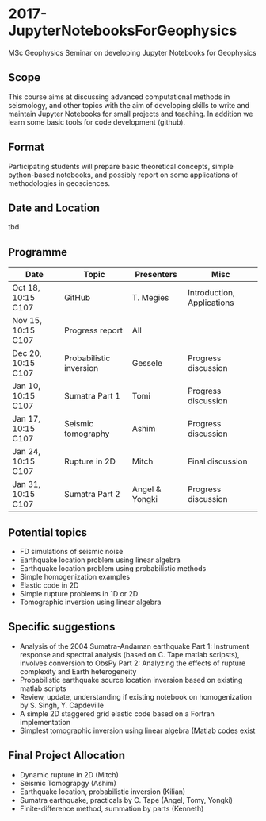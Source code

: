 # 2017-JupyterNotebooksForGeophysics
MSc Geophysics Seminar on developing Jupyter Notebooks for Geophysics 


## Scope
This course aims at discussing advanced computational methods in seismology, and other topics with the aim of developing skills to write and maintain Jupyter Notebooks for small projects and teaching. In addition we learn some basic tools for code development (github). 

## Format
Participating students will prepare basic theoretical concepts, simple python-based notebooks, and possibly report on some applications of methodologies in geosciences.

## Date and Location
tbd

## Programme

| Date  |   Topic |  Presenters |   Misc |  
|---|---|---|---|
| Oct 18, 10:15 C107|  GitHub |  T. Megies | Introduction, Applications |
| Nov 15, 10:15 C107 |   Progress report | All |  |
| Dec 20, 10:15 C107 |  Probabilistic inversion  | Gessele | Progress discussion |
| Jan 10, 10:15 C107 |  Sumatra Part 1   | Tomi | Progress discussion |
| Jan 17, 10:15 C107 |  Seismic tomography   | Ashim | Progress discussion |
| Jan 24, 10:15 C107 |  Rupture in 2D   | Mitch | Final discussion |
| Jan 31, 10:15 C107 |  Sumatra Part 2   | Angel & Yongki | Progress discussion |

## Potential topics

* FD simulations of seismic noise
* Earthquake location problem using linear algebra
* Earthquake location problem using probabilistic methods
* Simple homogenization examples
* Elastic code in 2D
* Simple rupture problems in 1D or 2D
* Tomographic inversion using linear algebra

## Specific suggestions

* Analysis of the 2004 Sumatra-Andaman earthquake
Part 1: Instrument response and spectral analysis (based on C. Tape matlab scripsts), involves conversion to ObsPy
Part 2: Analyzing the effects of rupture complexity and Earth heterogeneity
* Probabilistic earthquake source location inversion based on existing matlab scripts
* Review, update, understanding if existing notebook on homogenization by S. Singh, Y. Capdeville
* A simple 2D staggered grid elastic code based on a Fortran implementation
* Simplest tomographic inversion using linear algebra (Matlab codes exist

## Final Project Allocation
* Dynamic rupture in 2D (Mitch)
* Seismic Tomograpgy (Ashim)
* Earthquake location, probabilistic inversion (Kilian)
* Sumatra earthquake, practicals by C. Tape (Angel, Tomy, Yongki)
* Finite-difference method, summation by parts (Kenneth)






